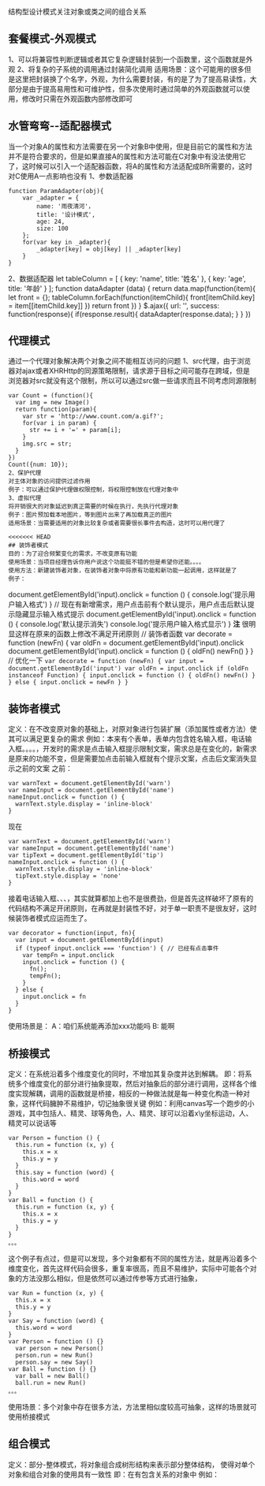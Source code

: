 结构型设计模式关注对象或类之间的组合关系
## 套餐模式-外观模式
1、可以将兼容性判断逻辑或者其它复杂逻辑封装到一个函数里，这个函数就是外观
2、将复杂的子系统的调用通过封装简化调用
适用场景：这个可能用的很多但是这里把封装换了个名字，外观，为什么需要封装，有的是了为了提高易读性，大部分是由于提高易用性和可维护性，但多次使用时通过简单的外观函数就可以使用，修改时只需在外观函数内部修改即可
## 水管弯弯--适配器模式
当一个对象A的属性和方法需要在另一个对象B中使用，但是目前它的属性和方法并不是符合要求的，但是如果直接A的属性和方法可能在C对象中有没法使用它了，这时候可以引入一个适配器函数，将A的属性和方法适配成B所需要的，这时对C使用A一点影响也没有
1、参数适配器
```
function ParamAdapter(obj){
    var _adapter = {
        name: '雨夜清河'，
        title: '设计模式',
        age: 24,
        size: 100
    };
    for(var key in _adapter){
        _adapter[key] = obj[key] || _adapter[key]
    }
}
```
2、数据适配器
let tableColumn = [
    {
        key: 'name',
        title: '姓名'
    },
    {
        key: 'age',
        title: '年龄'
    }
];
function dataAdapter (data) {
    return data.map(function(item){
        let front = {};
        tableColumn.forEach(function(itemChild){
            front[itemChild.key] = item[[itemChild.key]]
        })
        return front
    })
}
$.ajax({
    url: '',
    success: function(response){
        if(response.result){
            dataAdapter(response.data);
        }
    }
})
## 代理模式
通过一个代理对象解决两个对象之间不能相互访问的问题
1、src代理，由于浏览器对ajax或者XHRHttp的同源策略限制，请求源于目标之间可能存在跨域，但是浏览器对src就没有这个限制，所以可以通过src做一些请求而且不同考虑同源限制
```
var Count = (function(){
  var img = new Image()
  return function(param){
    var str = 'http://www.count.com/a.gif?';
    for(var i in param) {
      str += i + '=' + param[i];
    }
    img.src = str;
  }
})
Count({num: 10});
2、保护代理
对主体对象的访问提供过滤作用
例子：可以通过保护代理做权限控制，将权限控制放在代理对象中
3、虚拟代理
将开销很大的对象延迟到真正需要的时候在执行，先执行代理对象
例子：图片预加载本地图片，等到图片出来了再加载真正的图片
适用场景：当需要适用的对象比较复杂或者需要很长事件去构造，这时可以用代理了

<<<<<<< HEAD
## 装饰者模式
目的：为了迎合频繁变化的需求，不改变原有功能
使用场景：当项目经理告诉你用户说这个功能挺不错的但是希望你还能。。。。
使用方法：新建装饰者对象，在装饰者对象中将原有功能和新功能一起调用，这样就是了
例子：
```
document.getElementById('input).onclick = function () {
  console.log('提示用户输入格式')
}
// 现在有新增需求，用户点击前有个默认提示，用户点击后默认提示隐藏显示输入格式提示
document.getElementById('input).onclick = function () {
  console.log('默认提示消失')
  console.log('提示用户输入格式显示')
}
**注** 很明显这样在原来的函数上修改不满足开闭原则
// 装饰者函数
var decorate = function (newFn) {
  var oldFn = document.getElementById('input).onclick
  document.getElementById('input).onclick = function () {
    oldFn()
    newFn()
  }
}
// 优化一下
`
  var decorate = function (newFn) {
    var input = document.getElementById('input')
    var oldFn = input.onclick
    if (oldFn instanceof Function) {
      input.onclick = function () {
        oldFn()
        newFn()
      }
    } else {
      input.onclick = newFn
    }
  }
`
##  装饰者模式

定义：在不改变原对象的基础上，对原对象进行包装扩展（添加属性或者方法）使其可以满足更复杂的需求
例如：本来有个表单，表单内包含姓名输入框，电话输入框。。。。，开发时的需求是点击输入框提示限制文案，需求总是在变化的，新需求是原来的功能不变，但是需要加点击前输入框就有个提示文案，点击后文案消失显示之前的文案
之前：
```
var warnText = document.getElementById('warn')
var nameInput = document.getElementById('name')
nameInput.onclick = function () {
  warnText.style.display = 'inline-block'
}
```
现在
```
var warnText = document.getElementById('warn')
var nameInput = document.getElementById('name')
var tipText = document.getElementById('tip')
nameInput.onclick = function () {
  warnText.style.display = 'inline-block'
  tipText.style.display = 'none'
}

```
接着电话输入框、、、，其实就算都加上也不是很费劲，但是首先这样破坏了原有的代码结构不满足开闭原则，在再就是封装性不好，对于单一职责不是很友好，这时候装饰者模式应运而生了。
```
var decorator = function(input, fn){
  var input = document.getElementById(input)
  if (typeof input.onclick === 'function') { // 已经有点击事件
    var tempFn = input.onclick
    input.onclick = function () {
      fn();
      tempFn();
    }
  } else {
    input.onclick = fn
  }
}
```
使用场景是：
 A：咱们系统能再添加xxx功能吗
 B: 能啊
## 桥接模式
定义：在系统沿着多个维度变化的同时，不增加其复杂度并达到解耦。
即：将系统多个维度变化的部分进行抽象提取，然后对抽象后的部分进行调用，这样各个维度实现解耦，调用的函数就是桥接，相反的一种做法就是每一种变化构造一种对象，这样代码臃肿不易维护，切记抽象很关键
例如：利用canvas写一个跑步的小游戏，其中包括人、精灵、球等角色，人、精灵、球可以沿着x\y坐标运动，人、精灵可以说话等
```
var Person = function () {
  this.run = function (x, y) {
    this.x = x
    this.y = y
  }
  this.say = function (word) {
    this.word = word
  }
}
var Ball = function () {
  this.run = function (x, y) {
    this.x = x
    this.y = y
  }
}
。。。
```
这个例子有点过，但是可以发现，多个对象都有不同的属性方法，就是再沿着多个维度变化，首先这样代码会很多，重复率很高，而且不易维护，实际中可能各个对象的方法没那么相似，但是依然可以通过传参等方式进行抽象，
```
var Run = function (x, y) {
  this.x = x
  this.y = y
}
var Say = function (word) {
  this.word = word
}
var Person = function () {}
  var person = new Person()
  person.run = new Run()
  person.say = new Say()
var Ball = function () {}
  var ball = new Ball()
  ball.run = new Run()
。。。
```
使用场景：多个对象中存在很多方法，方法里相似度较高可抽象，这样的场景就可使用桥接模式
## 组合模式
定义：部分-整体模式，将对象组合成树形结构来表示部分整体结构， 使得对单个对象和组合对象的使用具有一致性
即：在有包含关系的对象中
例如：
